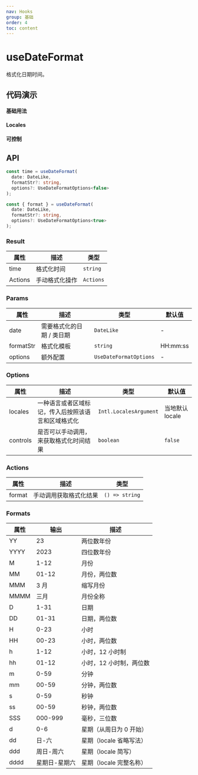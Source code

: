 ```yaml
---
nav: Hooks
group: 基础
order: 4
toc: content
---
```


# useDateFormat

格式化日期时间。

## 代码演示

#### 基础用法

<code src="./demo/basic.tsx"></code>

#### Locales

<code src="./demo/locales.tsx"></code>

#### 可控制

<code src="./demo/controls.tsx"></code>

## API

```typescript
const time = useDateFormat(
  date: DateLike,
  formatStr?: string,
  options?: UseDateFormatOptions<false>
);

const { format } = useDateFormat(
  date: DateLike,
  formatStr?: string,
  options?: UseDateFormatOptions<true>
);
```

### Result

| 属性    | 描述           | 类型      |
| ------- | -------------- | --------- |
| time    | 格式化时间     | `string`  |
| Actions | 手动格式化操作 | `Actions` |

### Params

| 属性      | 描述                      | 类型                   | 默认值   |
| --------- | ------------------------- | ---------------------- | -------- |
| date      | 需要格式化的日期 / 类日期 | `DateLike`             | -        |
| formatStr | 格式化模板                | `string`               | HH:mm:ss |
| options   | 额外配置                  | `UseDateFormatOptions` | -        |

### Options

| 属性     | 描述                                               | 类型                   | 默认值          |
| -------- | -------------------------------------------------- | ---------------------- | --------------- |
| locales  | 一种语言或者区域标记，传入后按照该语言和区域格式化 | `Intl.LocalesArgument` | 当地默认 locale |
| controls | 是否可以手动调用，来获取格式化时间结果             | `boolean`              | `false`         |

### Actions

| 属性   | 描述                   | 类型           |
| ------ | ---------------------- | -------------- |
| format | 手动调用获取格式化结果 | `() => string` |

### Formats

| 属性 | 输出          | 描述                    |
| ---- | ------------- | ----------------------- |
| YY   | 23            | 两位数年份              |
| YYYY | 2023          | 四位数年份              |
| M    | 1-12          | 月份                    |
| MM   | 01-12         | 月份，两位数            |
| MMM  | 3 月          | 缩写月份                |
| MMMM | 三月          | 月份全称                |
| D    | 1-31          | 日期                    |
| DD   | 01-31         | 日期，两位数            |
| H    | 0-23          | 小时                    |
| HH   | 00-23         | 小时，两位数            |
| h    | 1-12          | 小时，12 小时制         |
| hh   | 01-12         | 小时，12 小时制，两位数 |
| m    | 0-59          | 分钟                    |
| mm   | 00-59         | 分钟，两位数            |
| s    | 0-59          | 秒钟                    |
| ss   | 00-59         | 秒钟，两位数            |
| SSS  | 000-999       | 毫秒，三位数            |
| d    | 0-6           | 星期（从周日为 0 开始） |
| dd   | 日-六         | 星期（locale 省略写法） |
| ddd  | 周日-周六     | 星期（locale 简写）     |
| dddd | 星期日-星期六 | 星期（locale 完整名称） |
